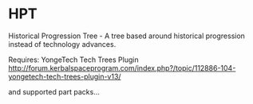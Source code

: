 # HPT
Historical Progression Tree - A tree based around historical progression instead of technology advances.

Requires:
YongeTech Tech Trees Plugin http://forum.kerbalspaceprogram.com/index.php?/topic/112886-104-yongetech-tech-trees-plugin-v13/

and supported part packs...

